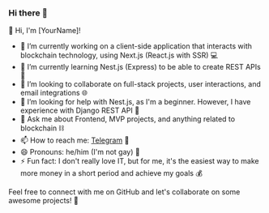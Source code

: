 ### Hi there 👋

👋 Hi, I'm [YourName]!

- 🔭 I’m currently working on a client-side application that interacts with blockchain technology, using Next.js (React.js with SSR) 💻
- 🌱 I’m currently learning Nest.js (Express) to be able to create REST APIs 🚀
- 👯 I’m looking to collaborate on full-stack projects, user interactions, and email integrations 🌐
- 🤔 I’m looking for help with Nest.js, as I'm a beginner. However, I have experience with Django REST API 🐍
- 💬 Ask me about Frontend, MVP projects, and anything related to blockchain ⛓️
- 📫 How to reach me: [Telegram](https://t.me/emporteme) 📩
- 😄 Pronouns: he/him (I'm not gay) 🧑
- ⚡ Fun fact: I don't really love IT, but for me, it's the easiest way to make more money in a short period and achieve my goals 💰

Feel free to connect with me on GitHub and let's collaborate on some awesome projects! 🤝

